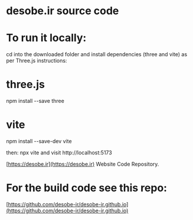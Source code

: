 # desobe.ir source code
# To run it locally:
cd into the downloaded folder and install dependencies (three and vite) as per Three.js instructions:
# three.js
npm install --save three

# vite
npm install --save-dev vite

then:
npx vite
and visit 
http://localhost:5173


[https://desobe.ir](https://desobe.ir) Website Code Repository.
# For the build code see this repo:
[https://github.com/desobe-ir/desobe-ir.github.io](https://github.com/desobe-ir/desobe-ir.github.io)
